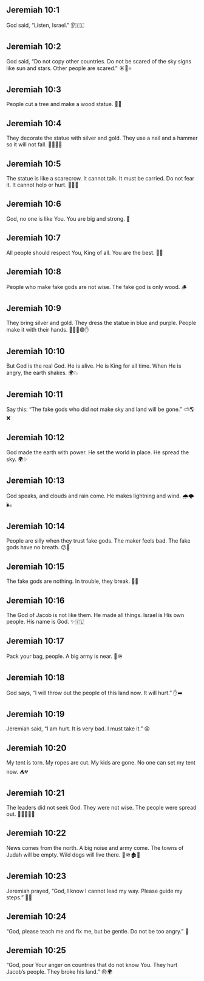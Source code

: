 ## Jeremiah 10:1
God said, “Listen, Israel.” 👂🇮🇱
## Jeremiah 10:2
God said, “Do not copy other countries. Do not be scared of the sky signs like sun and stars. Other people are scared.” ☀️🌙⭐️
## Jeremiah 10:3
People cut a tree and make a wood statue. 🌳🗿
## Jeremiah 10:4
They decorate the statue with silver and gold. They use a nail and a hammer so it will not fall. 🥈🥇📌🔨
## Jeremiah 10:5
The statue is like a scarecrow. It cannot talk. It must be carried. Do not fear it. It cannot help or hurt. 🧍‍♂️🗿
## Jeremiah 10:6
God, no one is like You. You are big and strong. 💪
## Jeremiah 10:7
All people should respect You, King of all. You are the best. 👑🙏
## Jeremiah 10:8
People who make fake gods are not wise. The fake god is only wood. 🪵
## Jeremiah 10:9
They bring silver and gold. They dress the statue in blue and purple. People make it with their hands. 🥈🥇🔵🟣✋
## Jeremiah 10:10
But God is the real God. He is alive. He is King for all time. When He is angry, the earth shakes. 🌍💥
## Jeremiah 10:11
Say this: “The fake gods who did not make sky and land will be gone.” ⛅️🌎❌
## Jeremiah 10:12
God made the earth with power. He set the world in place. He spread the sky. 🌍✨
## Jeremiah 10:13
God speaks, and clouds and rain come. He makes lightning and wind. 🌧️🌩️🌬️
## Jeremiah 10:14
People are silly when they trust fake gods. The maker feels bad. The fake gods have no breath. 😕🗿
## Jeremiah 10:15
The fake gods are nothing. In trouble, they break. 💢🗿
## Jeremiah 10:16
The God of Jacob is not like them. He made all things. Israel is His own people. His name is God. ✨🇮🇱
## Jeremiah 10:17
Pack your bag, people. A big army is near. 🎒🪖
## Jeremiah 10:18
God says, “I will throw out the people of this land now. It will hurt.” ✋➡️
## Jeremiah 10:19
Jeremiah said, “I am hurt. It is very bad. I must take it.” 😢
## Jeremiah 10:20
My tent is torn. My ropes are cut. My kids are gone. No one can set my tent now. ⛺💔
## Jeremiah 10:21
The leaders did not seek God. They were not wise. The people were spread out. 🧭🚶‍♀️🚶‍♂️
## Jeremiah 10:22
News comes from the north. A big noise and army come. The towns of Judah will be empty. Wild dogs will live there. 🧭🪖🏚️🐺
## Jeremiah 10:23
Jeremiah prayed, “God, I know I cannot lead my way. Please guide my steps.” 🙏👣
## Jeremiah 10:24
“God, please teach me and fix me, but be gentle. Do not be too angry.” 🤲
## Jeremiah 10:25
“God, pour Your anger on countries that do not know You. They hurt Jacob’s people. They broke his land.” 😠🌍
